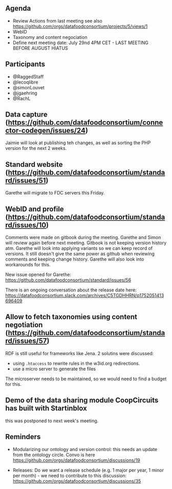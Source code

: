 ## Agenda

- Review Actions from last meeting see also https://github.com/orgs/datafoodconsortium/projects/5/views/1
- WebID
- Taxonomy and content negociation
- Define next meeting date: July 29nd 4PM CET - LAST MEETING BEFORE AUGUST HIATUS

## Participants

- @RaggedStaff
- @lecoqlibre
- @simonLouvet
- @jgaehring
- @RachL

## Data capture (https://github.com/datafoodconsortium/connector-codegen/issues/24)

Jaimie will look at publishing teh changes, as well as sorting the PHP version for the next 2 weeks.

## Standard website (https://github.com/datafoodconsortium/standard/issues/51)

Garethe will migrate to FDC servers this Friday.

## WebID and profile (https://github.com/datafoodconsortium/standard/issues/10)

Comments were made on gitbook during the meeting. Garethe and Simon will review again before next meeting. Gitbook is not keeping version history atm. Garethe will look into applying variants so we can keep record of versions. It still doesn't give the same power as github when reviewing comments and keeping change history. Garethe will also look into workarounds for this.

New issue opened for Garethe: https://github.com/datafoodconsortium/standard/issues/56

There is an ongoing conversation about the release date here: https://datafoodconsortium.slack.com/archives/C5TGDHHRN/p1752051413696409

## Allow to fetch taxonomies using content negotiation (https://github.com/datafoodconsortium/standard/issues/57)

RDF is still useful for frameworks like Jena. 2 solutins were discussed:

- using `.htaccess` to rewrite rules in the w3id.org redirections.
- use a micro server to generate the files

The microserver needs to be maintained, so we would need to find a budget for this.

## Demo of the data sharing module CoopCircuits has built with Startinblox

this was postponed to next week's meeting.

## Reminders

- Modularizing our ontology and version control: this needs an update from the ontology circle. Convo is here https://github.com/orgs/datafoodconsortium/discussions/19

- Releases: Do we want a release schedule (e.g. 1 major per year, 1 minor per month) - we need to contribute to this discussion: https://github.com/orgs/datafoodconsortium/discussions/35
